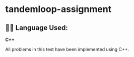 # tandemloop-assignment
## 👨‍💻 Language Used:
**C++**

All problems in this test have been implemented using C++.
